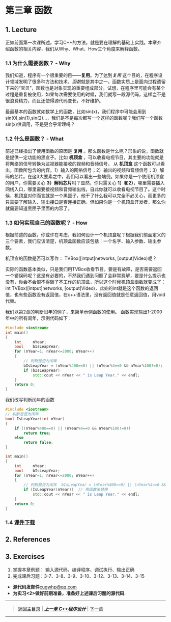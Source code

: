 # 第三章 函数
## 1. Lecture
正如前面第一次课所述，学习C++的方法，就是要在理解的基础上实践。本章介绍函数的相关内容，我们从Why、What、How三个角度来解释函数。
### 1.1 为什么需要函数？ - Why
我们知道，程序有一个很重要的目——**复用**。为了达到*复用* 这个目的，在程序设计领域发明了很多种方法和技术，*函数*就是其中之一。函数实质上是面向过程遗留下来的“宝贝”，函数也是对象实现的重要组成部分。试想，在程序里可能会有某个过程是重复被使用，如果每次需要使用的时候，我们就写一段源代码，这样岂不是很浪费精力，而且还使得源代码变长，不好维护。

最最基本的函数就如数学上的函数，比如sin(x)，我们程序中可能会用到sin(0),sin(1),sin(2)...，我们是不是每次都写一个这样的函数呢？我们写一个函数sin(x)供调用，不是更合乎常理吗？

### 1.2 什么是函数？ - What
前述已经指出了使用函数的原因是 **复用** 。那么函数是什么呢？形象的说，函数就是提供一定功能的黑盒子。比如 **机顶盒** ，可以收看电视节目，其主要的功能就是将网络的信号转换为监视器能接收的视频和音频信号。 从 **机顶盒** 这个函数可以看出，函数所包含的内容，1）输入的网络信号；2）输出的视频和音频信号；3）解码的芯片。在这3大要素之中，我们可以看出一些端倪。如果你是一个使用机顶盒的用户，你需要关心 **3）解码芯片**吗？显然，你只需关心 **1）和2）**，哪里需要插入网线入口，哪里需要接视频和音频输出线，自此你就可以收看电视节目了。这个时候，机顶盒对你而言就是一个黑匣子，他干了什么我可以完全不必关心，而更多的只需要了解输入、输出接口是否连接正确。但如果你是一个机顶盒开发者，那么你就需要知道黑匣子里面的内容了。


### 1.3 如何实现自己的函数呢？ - How
根据前述的函数，你或许在考虑，我如何设计一个机顶盒呢？根据我们前面定义的三个要素，我们应该清楚，机顶盒函数应该包括：一个名字、输入参数、输出参数。

机顶盒的函数是否可以写作： TVBox([intput]networks, [output]Video)呢？

实际的函数基本类似，只是我们用TVBox收看节目，要是有故障，是否需要返回一个错误码呢？这是有必要的，不然我们遇到问题了会非常费解，要是什么提示也没有，你会不会恨不得砸了不工作的机顶盒，所以这个时候机顶盒函数就变成了： int TVBox([intput]networks, [output]Video)，此处的int就是这个函数的返回值，也有些函数没有返回值，在c++语法里，没有返回值就是任意返回值，用void代替。

我们以第2章的判断闰年的例子，来简单示例函数的使用。
函数实现输出1-2000年中的所有闰年，示例代码如下：
```c++
#include <iostream>
int main()
{
	int		nYear;
	bool	bIsLeapYear;
	for (nYear=1; nYear<=2000; nYear++)
	{
		// 判断是否为闰年
		bIsLeapYear = (nYear%400==0) || (nYear%4==0 && nYear%100!=0);
		if (bIsLeapYear)
			std::cout << nYear << " is Leap Year." << endl;
	}
	return 0;
}
```

我们改写判断闰年的函数
```c++
#include <iostream>
// 判断是否为闰年
bool IsLeapYear(int nYear)
{ 
	if ((nYear%400==0) || (nYear%4==0 && nYear%100!=0))
		return true;
	else
		return false;
}

int main()
{
	int		nYear;
	bool	bIsLeapYear;
	for (nYear=1; nYear<=2000; nYear++)
	{
		// 判断是否为闰年	bIsLeapYear = (nYear%400==0) || (nYear%4==0 && nYear%100!=0);
		if (IsLeapYear(nYear))	// 用函数来替换
			std::cout << nYear << " is Leap Year." << endl;
	}
	return 0;
}
```


### 1.4 [课件下载](./PDFs/c%2B%2B3.pdf)

## 2. References

## 3. Exercises
1. 掌握本章例题： 输入源代码，编译程序、调试执行、输出正确
2. 完成课后习题：3-7、3-8、3-9、3-10、3-12、3-13、3-14、3-15
- **源代码发邮件**<cugwhp@qq.com>
- **为实习<2>做好前期准备，准备好上述课后习题的源代码.**

---
> [返回主目录](https://cugwhp.github.io/OOPCPP/) | [***上一章 C++程序设计***](./Ch2_C++Basic.md) | [下一章]()
---
